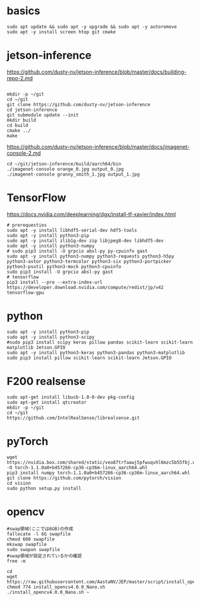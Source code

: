 # basics
```
sudo apt update && sudo apt -y upgrade && sudo apt -y autoremove
sudo apt -y install screen htop git cmake
```

# jetson-inference
https://github.com/dusty-nv/jetson-inference/blob/master/docs/building-repo-2.md
```

mkdir -p ~/git
cd ~/git
git clone https://github.com/dusty-nv/jetson-inference
cd jetson-inference
git submodule update --init
mkdir build
cd build
cmake ../
make
```
https://github.com/dusty-nv/jetson-inference/blob/master/docs/imagenet-console-2.md
```
cd ~/git/jetson-inference/build/aarch64/bin
./imagenet-console orange_0.jpg output_0.jpg
./imagenet-console granny_smith_1.jpg output_1.jpg
```

# TensorFlow
https://docs.nvidia.com/deeplearning/dgx/install-tf-xavier/index.html
```
# prerequesties
sudo apt -y install libhdf5-serial-dev hdf5-tools
sudo apt -y install python3-pip
sudo apt -y install zlib1g-dev zip libjpeg8-dev libhdf5-dev 
sudo apt -y install python3-numpy
# sudo pip3 install -U grpcio absl-py py-cpuinfo gast
sudo apt -y install python3-numpy python3-requests python3-h5py python3-astor python3-termcolor python3-six python3-portpicker python3-psutil python3-mock python3-cpuinfo
sudo pip3 install -U grpcio absl-py gast
# tensorflow
pip3 install --pre --extra-index-url https://developer.download.nvidia.com/compute/redist/jp/v42 tensorflow-gpu
```

# python
```
sudo apt -y install python3-pip
sudo apt -y install python3-scipy
#sudo pip3 install scipy keras pillow pandas scikit-learn scikit-learn matplotlib Jetson.GPIO
sudo apt -y install python3-keras python3-pandas python3-matplotlib
sudo pip3 install pillow scikit-learn scikit-learn Jetson.GPIO
```

# F200 realsense
```
sudo apt-get install libusb-1.0-0-dev pkg-config
sudo apt-get install qtcreator
mkdir -p ~/git
cd ~/git
https://github.com/IntelRealSense/librealsense.git
```

# pyTorch
```
wget https://nvidia.box.com/shared/static/veo87trfaawj5pfwuqvhl6mzc5b55fbj.whl -O torch-1.1.0a0+b457266-cp36-cp36m-linux_aarch64.whl
pip3 install numpy torch-1.1.0a0+b457266-cp36-cp36m-linux_aarch64.whl
git clone https://github.com/pytorch/vision
cd vision
sudo python setup.py install
```

# opencv
```
#swap領域(ここでは6GB)の作成
fallocate -l 6G swapfile
chmod 600 swapfile
mkswap swapfile
sudo swapon swapfile
#swap領域が設定されているかの確認
free -m

cd
wget https://raw.githubusercontent.com/AastaNV/JEP/master/script/install_opencv4.0.0_Nano.sh
chmod 774 install_opencv4.0.0_Nano.sh
./install_opencv4.0.0_Nano.sh ~
```


